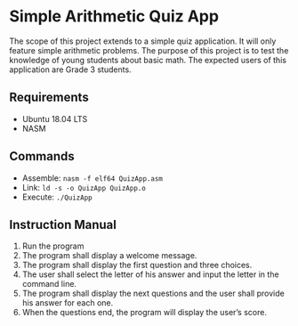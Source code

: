 
# Simple Arithmetic Quiz App
The scope of this project extends to a simple quiz application. It will only feature simple arithmetic problems. The purpose of this project is to test the knowledge of young students about basic math. The expected users of this application are Grade 3 students.

## Requirements
 - Ubuntu 18.04 LTS
 - NASM

## Commands

 - Assemble:  `nasm -f elf64 QuizApp.asm`
 - Link: `ld -s -o QuizApp QuizApp.o`
 - Execute:  `./QuizApp`
 
## Instruction Manual
1. Run the program 
2. The program shall display a welcome message.
3. The program shall display the first question and three choices.
4. The user shall select the letter of his answer and input the letter in the command line.
5. The program shall display the next questions and the user shall provide his answer for each one.
6. When the questions end, the program will display the user’s score.
